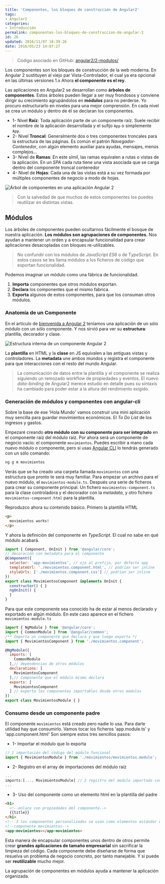 ```yaml
---
title: 'Componentes, los bloques de construcción de Angular2'
tags:  
- Angular2
categories:
- Introducción 
permalink: componentes-los-bloques-de-construccion-de-angular-2
id: 26
updated: 2016/11/07 18:39:26
date: 2016/05/23 14:07:27
---
```


>Código asociado en GitHub: [angular2/2-modulos/](https://github.com/AcademiaBinaria/angular2/tree/master/2-modulos) 

Los componentes son los bloques de construcción de la web moderna. En Angular 2 sustituyen al viejo par Vista-Controlador, el cual ya era opcional en las últimas versiones 1.x Ahora **el componente es el rey**.

Las aplicaciones en Angular2 se desarrollan como **árboles de componentes**. Estos árboles pueden llegar a ser muy frondosos y conviene dirigir su crecimiento agrupándolos en **módulos** para no perderse. Yo procuro estructurarlo en niveles para una mejor comprensión. En cada nivel se crea un módulo y dentro de él se declaran los componentes.

* 1- Nivel **Raíz**:
Toda aplicación parte de un componente raíz. Suele recibir el nombre de la aplicación desarrollada y el sufijo `App` o simplemente `App`. 
* 2- Nivel **Troncal**:
Generalmente dos o tres componentes troncales para la estructura de las páginas. Es común el patrón *Navegador-Contenedor*, con algún elemento auxiliar para ayudas, mensajes, menús complejos... 
* 3- Nivel de **Ramas**:
En este símil, las ramas equivalen a rutas o vistas de la aplicación. En un *SPA* cada ruta tiene una vista asociada que se carga dentro del componente troncal contenedor 
* 4- Nivel de **Hojas**:
Cada una de las vistas está a su vez formada por múltiples componentes de negocio a modo de hojas. 

![Árbol de componentes en una aplicación Angular 2](/images/ng2-Arbol-de-componentes.jpg)

>Con la salvedad de que muchos de estos componentes los puedes reutilizar en distintas vistas.

<!-- more -->

## Módulos

Los árboles de componentes pueden ocultarnos fácilmente el bosque de nuestra aplicación. **Los módulos son agrupaciones de componentes.** Nos ayudan a mantener un orden y a encapsular funcionalidad para crear aplicaciones desacopladas con bloques re-utilizables.

> No confundir con los módulos de *JavaScript ES6* o de T*ypeScript*. En estos casos se les llama módulos a los ficheros de código que exportan funcionalidad. 

Podemos imaginar un módulo como una fábrica de funcionalidad.
1. **Importa** componentes que otros módulos exportan.
2. **Declara** los componentes que el mismo fabrica.  
3. **Exporta** algunos de estos componentes, para que los consuman otros módulos.


### Anatomía de un Componente
En el artículo de [bienvenida a Angular 2](http://academia-binaria.com/hola-mundo-en-angular-2/) teníamos una aplicación de un sólo módulo con un sólo componente. Y nos sirvió para ver su **estructura**: plantilla, decorador y clase.

![Estructura interna de un componente Angular 2](/images/ng2Component--1-.jpg)

La **plantilla** en HTML y la **clase** en JS equivalen a las antiguas vistas y controladores. La **metadata** une ambos mundos y registra el componente para que interacciones con el resto del mundo Angular. 

>La comunicación de datos entre la plantilla y el componente se realiza siguiendo un remozado workflow de propiedades y eventos. El nuevo *data-binding* de Angular2 merece estudio en detalle pues su sintaxis ha cambiado para poder estar a la altura del rendimiento exigido. 




### Generación de módulos y componentes con angular-cli

Sobre la base de ese 'Hola Mundo' vamos construir una mini aplicación muy sencilla para guardar movimientos económicos. El *To Do List* de los ingresos y gastos. 

Empezaré creando **otro módulo con su componente para ser integrado** en el componente raíz del módulo raíz. Por ahora será un componente de negocio vacío: el componente `movimientos`. Puedes escribir a mano cada nuevo módulo o componente, pero si usas [Angular CLI](https://cli.angular.io/) lo tendrás generado con un sólo comando:

```bash 
ng g m movimientos
``` 

Verás que se ha creado una carpeta llamada `movimientos` con una estructura que pronto te será muy familiar. Para empezar un archivo para el nuevo módulo, el `movimientos-module.ts`. Después una serie de ficheros para crear su componente principal. Un fichero `movimientos-component.ts` para la clase controladora y el decorador con la *metadata*, y otro fichero `movimientos-component.html` para la plantilla.

Reproduzco ahora su contenido básico. Primero la plantilla HTML

```html
<p>
  movimientos works!
</p>
```
Y ahora la definición del componente en *TypeScript*. El cual no sabe en qué módulo acabará.

```javascript
import { Component, OnInit } from '@angular/core';
// decoración con metadata para el componente
@Component({
  selector: 'app-movimientos', // ojo al prefijo, por defecto app
  templateUrl: './movimientos.component.html', // podrían ser inline
  styleUrls: ['./movimientos.component.css'] // podrían ser inline
})
export class MovimientosComponent implements OnInit {
  constructor() { }
  ngOnInit() {
  }
}
```

Para que este componente sea conocido ha de estar al menos declarado y exportado en algún módulo. En este caso aparece en el fichero `movimientos-module.ts`

```javascript
import { NgModule } from '@angular/core';
import { CommonModule } from '@angular/common';
/** Importa un componente que declara y que luego exporta */
import { MovimientosComponent } from './movimientos.component';

@NgModule({
  imports: [
    CommonModule
  ],// dependencias de otros módulos
  declarations: [
    MovimientosComponent
  ],// Componente que el módulo mismo declara
  exports: [
    MovimientosComponent
  ] // exporta los componentes importables desde otros módulos
})
export class MovimientosModule { }
```

### Consumo desde un componente padre
El componente `movimientos` está creado pero nadie lo usa. Para darle utilidad hay que consumirlo. Vamos tocar los ficheros 'app.module.ts' y 'app.component.html' Son siempre estos tres sencillos pasos:

* 1- Importar el módulo que lo exporta
```javascript
// 1 importación del código del módulo funcional
import { MovimientosModule } from './movimientos/movimientos.module';
```
* 2- Registro en el array de importaciones del módulo raíz
```javascript
...
imports:[..., MovimientosModule] // 2 registro del modulo importado con todo lo que exporta
...
```
* 3- Uso del componente como un elemento html en la plantilla del padre
```html
<h1>
  <!--enlace con propiedades del componente-->
  {{title}}
</h1>
<!-- 3 los componentes personalizados se usan como elementos estándar en html-->
<!--componente movimientos-->
<app-movimientos></app-movimientos>
```


Esta manera de encapsular componentes unos dentro de otros permite crear **grandes aplicaciones de tamaño empresarial** sin sacrificar la limpieza del código. Cada componente debe diseñarse de forma que resuelva un problema de negocio concreto, por tanto manejable. Y si puede ser **reutilizable** mucho mejor.

La agrupación de componentes en módulos ayuda a mantener la aplicación organizada.